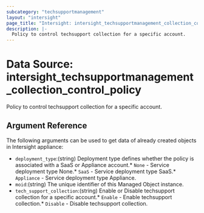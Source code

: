 ```yaml
---
subcategory: "techsupportmanagement"
layout: "intersight"
page_title: "Intersight: intersight_techsupportmanagement_collection_control_policy"
description: |-
  Policy to control techsupport collection for a specific account.
---
```


# Data Source: intersight_techsupportmanagement_collection_control_policy
Policy to control techsupport collection for a specific account.
## Argument Reference
The following arguments can be used to get data of already created objects in Intersight appliance:
* `deployment_type`:(string) Deployment type defines whether the policy is associated with a SaaS or Appliance account.* `None` - Service deployment type None.* `SaaS` - Service deployment type SaaS.* `Appliance` - Service deployment type Appliance. 
* `moid`:(string) The unique identifier of this Managed Object instance. 
* `tech_support_collection`:(string) Enable or Disable techsupport collection for a specific account.* `Enable` - Enable techsupport collection.* `Disable` - Disable techsupport collection. 
